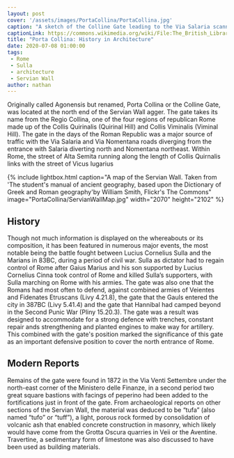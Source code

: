 ```yaml
---
layout: post
cover: '/assets/images/PortaCollina/PortaCollina.jpg'
caption: "A sketch of the Colline Gate leading to the Via Salaria scanned and released by the British Library. WikiCommons, Public Domain "
captionLink: https://commons.wikimedia.org/wiki/File:The_British_Library_-_Rome_-_Porta_Collina.jpg
title: "Porta Collina: History in Architecture"
date: 2020-07-08 01:00:00
tags:
 - Rome
 - Sulla
 - architecture
 - Servian Wall
author: nathan
---
```


Originally called Agonensis but renamed, Porta Collina or the Colline Gate, was located at the north end of the Servian Wall agger. The gate takes its name from the Regio Collina, one of the four regions of republican Rome made up of the Collis Quirinalis (Quirinal Hill) and Collis Viminalis (Viminal Hill). The gate in the days of the Roman Republic was a major source of traffic with the Via Salaria and Via Nomentana roads diverging from the entrance with Salaria diverting north and Nomentana northeast. Within Rome, the street of Alta Semita running along the length of Collis Quirnalis links with the street of Vicus Iugarius

{% include lightbox.html
caption="A map of the Servian Wall. Taken from 'The student's manual of ancient geography, based upon the Dictionary of Greek and Roman geography'by William Smith, Flickr's The Commons"
image="PortaCollina/ServianWallMap.jpg"
width="2070"
height="2102" %}

## History

Though not much information is displayed on the whereabouts or its composition, it has been featured in numerous major events, the most notable being the battle fought between Lucius Cornelius Sulla and the Marians in 83BC, during a period of civil war. Sulla as dictator had to regain control of Rome after Gaius Marius and his son supported by Lucius Cornelius Cinna took control of Rome and killed Sulla’s supporters, with Sulla marching on Rome with his armies. The gate was also one that the Romans had most often to defend, against combined armies of Veientes and Fidenates Etruscans (Livy 4.21.8), the gate that the Gauls entered the city in 387BC (Livy 5.41.4) and the gate that Hannibal had camped beyond in the Second Punic War (Pliny 15.20.3). The gate was a result was designed to accommodate for a strong defence with trenches, constant repair ands strengthening and planted engines to make way for artillery. This combined with the gate's position marked the significance of this gate as an important defensive position to cover the north entrance of Rome.

## Modern Reports

Remains of the gate were found in 1872 in the Via Venti Settembre under the north-east corner of the Ministero delle Finanze, in a second period two great square bastions with facings of peperino had been added to the fortifications just in front of the gate. From archaeological reports on other sections of the Servian Wall, the material was deduced to be “tufa” (also named “tufo” or “tuff”), a light, porous rock formed by consolidation of volcanic ash that enabled concrete construction in masonry, which likely would have come from the Grotta Oscura quarries in Veii or the Aventine. Travertine, a sedimentary form of limestone was also discussed to have been used as building materials.

